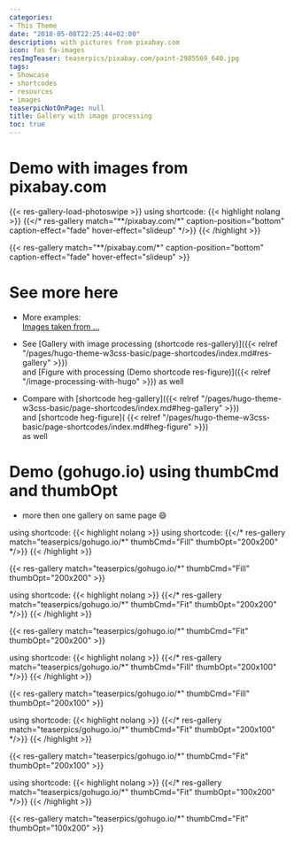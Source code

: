 ```yaml
---
categories:
- This Theme
date: "2018-05-08T22:25:44+02:00"
description: with pictures from pixabay.com
icon: fas fa-images
resImgTeaser: teaserpics/pixabay.com/paint-2985569_640.jpg
tags:
- Showcase
- shortcodes
- resources
- images
teaserpicNotOnPage: null
title: Gallery with image processing
toc: true
---
```


# Demo with images from pixabay.com
{{< res-gallery-load-photoswipe >}}
using shortcode: 
{{< highlight nolang >}}
{{</* res-gallery match="**/pixabay.com/*" caption-position="bottom" caption-effect="fade" hover-effect="slideup" */>}} 
{{< /highlight  >}}

{{< res-gallery match="**/pixabay.com/*" caption-position="bottom" caption-effect="fade" hover-effect="slideup" >}} 

# See more here
* More examples:  
   [Images taken from ...](../../hugo-theme-w3css-basic/images-taken-from/)   

* See [Gallery with image processing (shortcode res-gallery)]({{< relref "/pages/hugo-theme-w3css-basic/page-shortcodes/index.md#res-gallery" >}})  
  and [Figure with processing (Demo shortcode res-figure)]({{< relref "/image-processing-with-hugo" >}}) as well

* Compare with [shortcode heg-gallery]({{< relref "/pages/hugo-theme-w3css-basic/page-shortcodes/index.md#heg-gallery" >}})  
  and [shortcode heg-figure]( {{< relref "/pages/hugo-theme-w3css-basic/page-shortcodes/index.md#heg-figure" >}})   
  as well


# Demo (gohugo.io) using thumbCmd and thumbOpt

* more then one gallery on same page :smile:

using shortcode: 
{{< highlight nolang >}}
using shortcode: {{</* res-gallery match="teaserpics/gohugo.io/*" thumbCmd="Fill" thumbOpt="200x200" */>}} 
{{< /highlight  >}}

{{< res-gallery match="teaserpics/gohugo.io/*" thumbCmd="Fill" thumbOpt="200x200" >}} 

using shortcode: 
{{< highlight nolang >}}
{{</* res-gallery match="teaserpics/gohugo.io/*" thumbCmd="Fit"  thumbOpt="200x200" */>}} 
{{< /highlight  >}}

{{< res-gallery match="teaserpics/gohugo.io/*" thumbCmd="Fit"  thumbOpt="200x200" >}} 

using shortcode: 
{{< highlight nolang >}}
{{</* res-gallery match="teaserpics/gohugo.io/*" thumbCmd="Fill" thumbOpt="200x100" */>}} 
{{< /highlight  >}}

{{< res-gallery match="teaserpics/gohugo.io/*" thumbCmd="Fill" thumbOpt="200x100" >}} 

using shortcode: 
{{< highlight nolang >}}
{{</* res-gallery match="teaserpics/gohugo.io/*" thumbCmd="Fit"  thumbOpt="200x100" */>}} 
{{< /highlight  >}}

{{< res-gallery match="teaserpics/gohugo.io/*" thumbCmd="Fit"  thumbOpt="200x100" >}} 


using shortcode: 
{{< highlight nolang >}}
{{</* res-gallery match="teaserpics/gohugo.io/*" thumbCmd="Fit"  thumbOpt="100x200" */>}} 
{{< /highlight  >}}

{{< res-gallery match="teaserpics/gohugo.io/*" thumbCmd="Fit"  thumbOpt="100x200" >}} 

